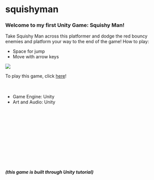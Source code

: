 # squishyman

### Welcome to my first Unity Game: Squishy Man!

Take Squishy Man across this platformer and dodge the red bouncy enemies and platform your way to the end of the game! 
How to play:
- Space for jump
- Move with arrow keys

<img src="https://raw.githubusercontent.com/dwlam8790/squishyman/master/Assets/SquishyMan.JPG"></img>

To play this game, click <a href="https://dwlam8790.github.io/squishyman/" target="_blank">here</a>!
<br><br><br>
- Game Engine: Unity <br>
- Art and Audio: Unity







<br> <br> <br> <br> <br> <br> <br> <br> <br> <br>
##### (this game is built through Unity tutorial)
